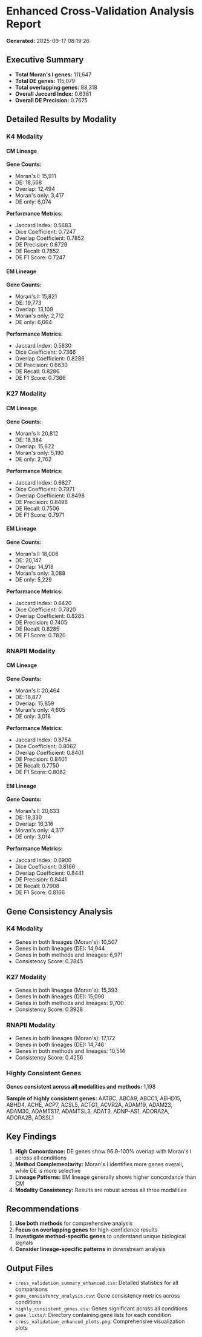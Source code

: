 # Enhanced Cross-Validation Analysis Report

**Generated:** 2025-09-17 08:19:26

## Executive Summary

- **Total Moran's I genes:** 111,647
- **Total DE genes:** 115,079
- **Total overlapping genes:** 88,318
- **Overall Jaccard Index:** 0.6381
- **Overall DE Precision:** 0.7675

## Detailed Results by Modality

### K4 Modality

#### CM Lineage

**Gene Counts:**
- Moran's I: 15,911
- DE: 18,568
- Overlap: 12,494
- Moran's only: 3,417
- DE only: 6,074

**Performance Metrics:**
- Jaccard Index: 0.5683
- Dice Coefficient: 0.7247
- Overlap Coefficient: 0.7852
- DE Precision: 0.6729
- DE Recall: 0.7852
- DE F1 Score: 0.7247

#### EM Lineage

**Gene Counts:**
- Moran's I: 15,821
- DE: 19,773
- Overlap: 13,109
- Moran's only: 2,712
- DE only: 6,664

**Performance Metrics:**
- Jaccard Index: 0.5830
- Dice Coefficient: 0.7366
- Overlap Coefficient: 0.8286
- DE Precision: 0.6630
- DE Recall: 0.8286
- DE F1 Score: 0.7366

### K27 Modality

#### CM Lineage

**Gene Counts:**
- Moran's I: 20,812
- DE: 18,384
- Overlap: 15,622
- Moran's only: 5,190
- DE only: 2,762

**Performance Metrics:**
- Jaccard Index: 0.6627
- Dice Coefficient: 0.7971
- Overlap Coefficient: 0.8498
- DE Precision: 0.8498
- DE Recall: 0.7506
- DE F1 Score: 0.7971

#### EM Lineage

**Gene Counts:**
- Moran's I: 18,006
- DE: 20,147
- Overlap: 14,918
- Moran's only: 3,088
- DE only: 5,229

**Performance Metrics:**
- Jaccard Index: 0.6420
- Dice Coefficient: 0.7820
- Overlap Coefficient: 0.8285
- DE Precision: 0.7405
- DE Recall: 0.8285
- DE F1 Score: 0.7820

### RNAPII Modality

#### CM Lineage

**Gene Counts:**
- Moran's I: 20,464
- DE: 18,877
- Overlap: 15,859
- Moran's only: 4,605
- DE only: 3,018

**Performance Metrics:**
- Jaccard Index: 0.6754
- Dice Coefficient: 0.8062
- Overlap Coefficient: 0.8401
- DE Precision: 0.8401
- DE Recall: 0.7750
- DE F1 Score: 0.8062

#### EM Lineage

**Gene Counts:**
- Moran's I: 20,633
- DE: 19,330
- Overlap: 16,316
- Moran's only: 4,317
- DE only: 3,014

**Performance Metrics:**
- Jaccard Index: 0.6900
- Dice Coefficient: 0.8166
- Overlap Coefficient: 0.8441
- DE Precision: 0.8441
- DE Recall: 0.7908
- DE F1 Score: 0.8166

## Gene Consistency Analysis

### K4 Modality
- Genes in both lineages (Moran's): 10,507
- Genes in both lineages (DE): 14,944
- Genes in both methods and lineages: 6,971
- Consistency Score: 0.2845

### K27 Modality
- Genes in both lineages (Moran's): 15,393
- Genes in both lineages (DE): 15,090
- Genes in both methods and lineages: 9,700
- Consistency Score: 0.3928

### RNAPII Modality
- Genes in both lineages (Moran's): 17,172
- Genes in both lineages (DE): 14,746
- Genes in both methods and lineages: 10,514
- Consistency Score: 0.4256

### Highly Consistent Genes
**Genes consistent across all modalities and methods:** 1,198

**Sample of highly consistent genes:**
AATBC, ABCA9, ABCC1, ABHD15, ABHD4, ACHE, ACP7, ACSL5, ACTG1, ACVR2A, ADAM19, ADAM23, ADAM30, ADAMTS17, ADAMTSL3, ADAT3, ADNP-AS1, ADORA2A, ADORA2B, ADSSL1

## Key Findings

1. **High Concordance:** DE genes show 96.9-100% overlap with Moran's I across all conditions
2. **Method Complementarity:** Moran's I identifies more genes overall, while DE is more selective
3. **Lineage Patterns:** EM lineage generally shows higher concordance than CM
4. **Modality Consistency:** Results are robust across all three modalities

## Recommendations

1. **Use both methods** for comprehensive analysis
2. **Focus on overlapping genes** for high-confidence results
3. **Investigate method-specific genes** to understand unique biological signals
4. **Consider lineage-specific patterns** in downstream analysis

## Output Files

- `cross_validation_summary_enhanced.csv`: Detailed statistics for all comparisons
- `gene_consistency_analysis.csv`: Gene consistency metrics across conditions
- `highly_consistent_genes.csv`: Genes significant across all conditions
- `gene_lists/`: Directory containing gene lists for each condition
- `cross_validation_enhanced_plots.png`: Comprehensive visualization plots